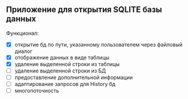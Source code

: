 ## Приложение для открытия SQLITE базы данных
Функционал:
- [x] открытие бд по пути, указанному пользователем через файловый диалог
- [x] отображение данных в виде таблицы
- [x] удаление выделенной строки из таблицы
- [ ] удаление выделенной строки из БД
- [ ] предоставление дополнительной информации
- [ ] адаптирование запросов для History бд
- [ ] многопоточность
